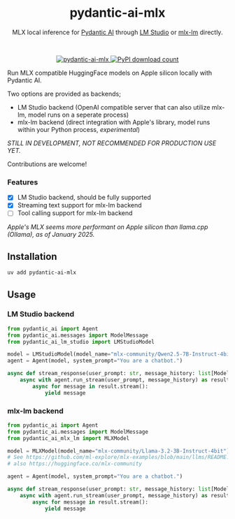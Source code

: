 <div align="center">
	<h1 align="center">pydantic-ai-mlx</h1>
	<p align="center">MLX local inference for <a href="https://github.com/pydantic/pydantic-ai" target="_blank">Pydantic AI</a> through <a href="https://github.com/lmstudio-ai/mlx-engine" target="_blank">LM Studio</a> or <a href="https://github.com/ml-explore/mlx-examples/blob/main/llms" target="_blank">mlx-lm</a> directly.</p>
  <br/>
</div>

<p align="center">
  <a href="https://pypi.org/project/pydantic-ai-mlx">
    <img src="https://img.shields.io/pypi/pyversions/pydantic-ai-mlx" alt="pydantic-ai-mlx" />
  </a>
  <a href="https://pypi.org/project/pydantic-ai-mlx">
    <img src="https://img.shields.io/pypi/dm/pydantic-ai-mlx" alt="PyPI download count">
  </a>
</p>

Run MLX compatible HuggingFace models on Apple silicon locally with Pydantic AI.

Two options are provided as backends;
- LM Studio backend (OpenAI compatible server that can also utilize mlx-lm, model runs on a seperate process)
- mlx-lm backend (direct integration with Apple's library, model runs within your Python process, *experimental*)

*STILL IN DEVELOPMENT, NOT RECOMMENDED FOR PRODUCTION USE YET.*

Contributions are welcome!

### Features
- [x] LM Studio backend, should be fully supported
- [x] Streaming text support for mlx-lm backend
- [ ] Tool calling support for mlx-lm backend

_Apple's MLX seems more performant on Apple silicon than llama.cpp (Ollama), as of January 2025._

## Installation

```bash
uv add pydantic-ai-mlx
```

## Usage

### LM Studio backend
```python
from pydantic_ai import Agent
from pydantic_ai.messages import ModelMessage
from pydantic_ai_lm_studio import LMStudioModel

model = LMStudioModel(model_name="mlx-community/Qwen2.5-7B-Instruct-4bit") # supports tool calling
agent = Agent(model, system_prompt="You are a chatbot.")

async def stream_response(user_prompt: str, message_history: list[ModelMessage]):
    async with agent.run_stream(user_prompt, message_history) as result:
        async for message in result.stream():
            yield message
```

### mlx-lm backend
```python
from pydantic_ai import Agent
from pydantic_ai.messages import ModelMessage
from pydantic_ai_mlx_lm import MLXModel

model = MLXModel(model_name="mlx-community/Llama-3.2-3B-Instruct-4bit")
# See https://github.com/ml-explore/mlx-examples/blob/main/llms/README.md#supported-models
# also https://huggingface.co/mlx-community

agent = Agent(model, system_prompt="You are a chatbot.")

async def stream_response(user_prompt: str, message_history: list[ModelMessage]):
    async with agent.run_stream(user_prompt, message_history) as result:
        async for message in result.stream():
            yield message
```
